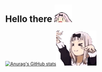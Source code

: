 # Hello there ![chika][1]

[![Anurag's GitHub stats][3]](https://github.com/ya-makariy)![chikaf][2]

[1]: ./resources/chika.gif
[2]: ./resources/chika-fujiwara-chika.gif
[3]: https://github-readme-stats.vercel.app/api?username=ya-makariy&bg_color=0d1117&title_color=e998eb&text_color=fff&icon_color=ffffd2